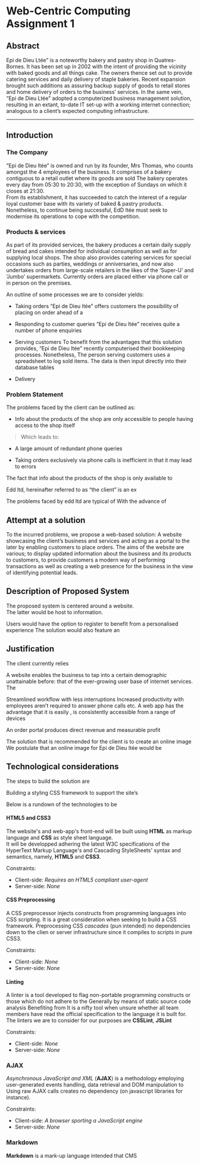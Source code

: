 # Web-Centric Computing Assignment 1 #
## Abstract ##

Epi de Dieu Ltée” is a noteworthy bakery and pastry shop in Quatres-Bornes. 
It has been set up in 2002 with the intent of providing the vicinity 
with baked goods and all things cake.
The owners thence set out to provide catering services and daily delivery of staple bakeries. 
Recent expansion brought such additions as assuring backup supply of goods to retail stores 
and home delivery of orders to the business’ services.
In the same vein, “Epi de Dieu Ltée” adopted a computerized business management solution, 
resulting in an extant, to-date IT set-up with a working internet connection; 
analogous to a client’s expected computing infrastructure.

---

## Introduction ##
### The Company ###

“Epi de Dieu ltée” is owned and run by its founder, Mrs Thomas,
who counts amongst the 4 employees of the business.
It comprises of a bakery contiguous to a retail outlet where its goods are sold
The bakery operates every day from 05:30 to 20:30, with the exception of 
Sundays on which it closes at 21:30.  
From its establishment,
it has succeeded to catch the interest of a regular loyal customer base with
its variety of baked & pastry products.  
Nonetheless, to continue being successful, EdD ltée must seek to modernise its 
operations to cope with the competition.


### Products & services ###

As part of its provided services, the bakery produces a certain daily supply of bread and 
cakes intended for individual consumption as well as for supplying local shops.
The shop also provides catering services for special occasions such as parties, 
weddings or anniversaries, 
and now also undertakes orders from large-scale retailers in the likes of 
the ‘Super-U’ and ‘Jumbo’ supermarkets.
Currently orders are placed either via phone call or in person on the premises.


An outline of some processes we are to consider yields:

- Taking orders
“Epi de Dieu ltée” offers customers the possibility of placing on order ahead of a 

- Responding to customer queries
“Epi de Dieu ltée” receives quite a number of phone enquiries 

+ Serving customers
To benefit from the advantages that this solution provides, “Epi de Dieu ltée” 
recently computerised their bookkeeping processes. Nonetheless, 
The person serving customers uses a spreadsheet to log sold items. The data is then 
input directly into their database tables

+ Delivery


### Problem Statement ###

The problems faced by the client can be outlined as:
- Info about the products of the shop are only accessible to people having access to the shop itself
> Which leads to:

- A large amount of redundant phone queries
	
- Taking orders exclusively via phone calls is inefficient in that it may lead to errors 

The fact that info about the products of the shop is only available to 
 


Edd ltd, hereinafter referred to as “the client”  is an ex

The problems faced by edd ltd are typical of 
With the advance of



## Attempt at a solution ##

To the incurred problems, we propose a web-based solution: A website showcasing the client’s business
and services and acting as a portal to the later by enabling customers to place orders.
The aims of the website are various; to display updated information about the business and its products 
to customers, to provide customers a modern way of performing transactions as well as creating a 
web presence for the business in the view of identifying potential leads.


## Description of Proposed System ##

The proposed system is centered around a website.  
The latter would be host to information. 
 
Users would have the option to register to benefit from a personalised experience
The solution would also feature an 


## Justification ##

The client currently relies 

A website enables the business to tap into a certain demographic unattainable before: 
that of the ever-growing user base of internet services.
The 

Streamlined workflow with less interruptions
Increased productivity with employees aren’t required to answer phone calls etc.
A web app has the advantage that it is easily , is consistently accessible from a range of devices 

An order portal produces direct revenue and measurable profit

The solution that is recommended for the client is to create an online image 
We postulate that an online image for Epi de Dieu ltée would be 









## Technological considerations ##

The steps to build the solution are

Building a styling CSS framework to support the site’s 

Below is a rundown of the technologies to be 


#### HTML5 and CSS3 ####

The website's and web-app's front-end will be built using **HTML** as markup
language and **CSS** as style sheet language.  
It will be developped adhering the latest W3C specifications of the
HyperText Markup Language's and Cascading StyleSheets' syntax and semantics,
namely, **HTML5** and **CSS3**.

Constraints:
- Client-side: *Requires an HTML5 compliant user-agent*
- Server-side: *None*

#### CSS Preprocessing ####

A CSS preprocessor injects constructs from programming languages into CSS scripting.
It is a great consideration when seeking to build a CSS framework.
Preprocessing CSS *cascades* (pun intended) no dependencies down to the clien or server
infrastructure since it compiles to scripts in pure CSS3.

Constraints:
- Client-side: *None*
- Server-side: *None*

#### Linting ####

A linter is a tool developed to flag non-portable programming constructs or those which do not adhere to the 
Generally by means of static source code analysis
Benefiting from 
It is a nifty tool when unsure whether all team members have read the official specification to the language it is built for.
The linters we are to consider for our purposes are **CSSLint**, **JSLint** 

Constraints:
- Client-side: *None*
- Server-side: *None*

### AJAX ###

*Asynchronous JavaScript and XML* (**AJAX**) is a methodology employing user-generated events handling, 
data retrieval and DOM manipulation to 
Using raw AJAX calls creates no dependency (on javascript libraries for instance).

Constraints:
- Client-side: *A browser sporting a JavaScript engine*
- Server-side: *None*

### Markdown ###

**Markdown** is a mark-up language intended 
that CMS

